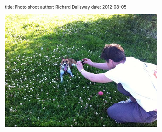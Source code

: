 
title: Photo shoot
author: Richard Dallaway
date: 2012-08-05

<div>
	<a href="/media/Vphoto.JPG">
	<img width="500" src="/media/Vphoto.JPG.500.JPG" height="374"></img>
	</a>
</div>



  


    